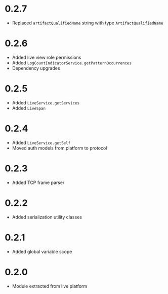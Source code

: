 # 0.2.7
- Replaced `artifactQualifiedName` string with type `ArtifactQualifiedName`

# 0.2.6
- Added live view role permissions
- Added `LogCountIndicatorService.getPatternOccurrences`
- Dependency upgrades

# 0.2.5
- Added `LiveService.getServices`
- Added `LiveSpan`

# 0.2.4
- Added `LiveService.getSelf`
- Moved auth models from platform to protocol

# 0.2.3
- Added TCP frame parser

# 0.2.2
- Added serialization utility classes

# 0.2.1
- Added global variable scope

# 0.2.0
- Module extracted from live platform
